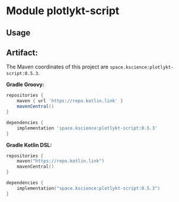 # Module plotlykt-script



## Usage

## Artifact:

The Maven coordinates of this project are `space.kscience:plotlykt-script:0.5.3`.

**Gradle Groovy:**
```groovy
repositories {
    maven { url 'https://repo.kotlin.link' }
    mavenCentral()
}

dependencies {
    implementation 'space.kscience:plotlykt-script:0.5.3'
}
```
**Gradle Kotlin DSL:**
```kotlin
repositories {
    maven("https://repo.kotlin.link")
    mavenCentral()
}

dependencies {
    implementation("space.kscience:plotlykt-script:0.5.3")
}
```

